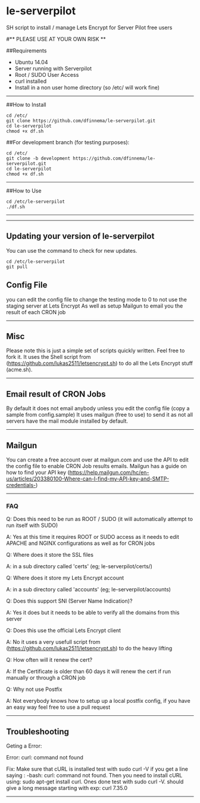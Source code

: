 # le-serverpilot
SH script to install / manage Lets Encrypt for Server Pilot free users

#** PLEASE USE AT YOUR OWN RISK **

##Requirements

 * Ubuntu 14.04 
 * Server running with Serverpilot
 * Root / SUDO User Access
 * curl installed
 * Install in a non user home directory (so /etc/ will work fine)


---
##How to Install

```
cd /etc/
git clone https://github.com/dfinnema/le-serverpilot.git
cd le-serverpilot
chmod +x df.sh
```

##For development branch (for testing purposes):
```
cd /etc/
git clone -b development https://github.com/dfinnema/le-serverpilot.git
cd le-serverpilot
chmod +x df.sh
```

---
##How to Use

```
cd /etc/le-serverpilot
./df.sh
```
---

---

## Updating your version of le-serverpilot

You can use the command to check for new updates. 
```
cd /etc/le-serverpilot
git pull
```

## Config File

you can edit the config file to change the testing mode to 0 to not use the staging server at Lets Encrypt
As well as setup Mailgun to email you the result of each CRON job 

---

## Misc

Please note this is just a simple set of scripts quickly written. Feel free to fork it.
It uses the Shell script from (https://github.com/lukas2511/letsencrypt.sh) to do all the Lets Encrypt stuff (acme.sh). 

---
## Email result of CRON Jobs

By default it does not email anybody unless you edit the config file (copy a sample from config.sample) 
It uses mailgun (free to use) to send it as not all servers have the mail module installed by default. 

---
## Mailgun

You can create a free account over at mailgun.com and use the API to edit the config file to enable CRON Job results emails.
Mailgun has a guide on how to find your API key (https://help.mailgun.com/hc/en-us/articles/203380100-Where-can-I-find-my-API-key-and-SMTP-credentials-)

---
### FAQ

Q: Does this need to be run as ROOT / SUDO (it will automatically attempt to run itself with SUDO)

A: Yes at this time it requires ROOT or SUDO access as it needs to edit APACHE and NGINX configurations as well as for CRON jobs

Q: Where does it store the SSL files 

A: in a sub directory called 'certs' (eg; le-serverpilot/certs/)

Q: Where does it store my Lets Encrypt account 

A: in a sub directory called 'accounts' (eg; le-serverpilot/accounts)

Q: Does this support SNI (Server Name Indication)?

A: Yes it does but it needs to be able to verify all the domains from this server

Q: Does this use the official Lets Encrypt client

A: No it uses a very usefull script from (https://github.com/lukas2511/letsencrypt.sh) to do the heavy lifting

Q: How often will it renew the cert?

A: If the Certificate is older than 60 days it will renew the cert if run manually or through a CRON job

Q: Why not use Postfix

A: Not everybody knows how to setup up a local postfix config, if you have an easy way feel free to use a pull request

---
## Troubleshooting
Geting a Error:

Error: curl: command not found

Fix: Make sure that cURL is installed test with sudo curl -V 
if you get a line saying : -bash: curl: command not found.
Then you need to install cURL using: sudo apt-get install curl.
Ones done test with sudo curl -V. should give a long message starting with exp: curl 7.35.0

---